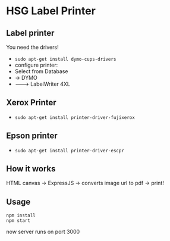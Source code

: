 # HSG Label Printer

## Label printer
You need the drivers!

* `sudo apt-get install dymo-cups-drivers`
* configure printer:
* Select from Database
* -> DYMO
* ---> LabelWriter 4XL

## Xerox Printer

* `sudo apt-get install printer-driver-fujixerox`

## Epson printer

* `sudo apt-get install printer-driver-escpr`

## How it works
HTML canvas -> ExpressJS -> converts image url to pdf -> print!

## Usage

```
npm install
npm start
```

now server runs on port 3000
